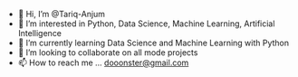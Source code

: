- 👋 Hi, I’m @Tariq-Anjum
- 👀 I’m interested in Python, Data Science, Machine Learning, Artificial Intelligence
- 🌱 I’m currently learning Data Science and Machine Learning with Python
- 💞️ I’m looking to collaborate on all mode projects
- 📫 How to reach me ... dooonster@gmail.com

<!---
Tariq-Anjum/Tariq-Anjum is a ✨ special ✨ repository because its `README.md` (this file) appears on your GitHub profile.
You can click the Preview link to take a look at your changes.
--->
